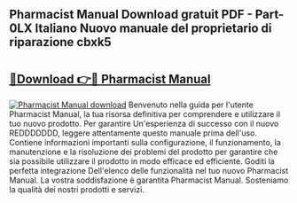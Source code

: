 ## Pharmacist Manual Download gratuit PDF - Part-0LX Italiano Nuovo manuale del proprietario di riparazione cbxk5

# <h2><a href="http://dfaf6uj.blite.top/?on=Pharmacist+Manual">🔗Download 👉🔴 Pharmacist Manual</a></h2>

[![Pharmacist Manual download](https://i.imgur.com/lujVjoI.png)](http://dfaf6uj.blite.top/?on=Pharmacist+Manual)
Benvenuto nella guida per l'utente Pharmacist Manual, la tua risorsa definitiva per comprendere e utilizzare il tuo nuovo prodotto. Per garantire Un'esperienza di successo con il nuovo REDDDDDDD, leggere attentamente questo manuale prima dell'uso. Contiene informazioni importanti sulla configurazione, il funzionamento, la manutenzione e la risoluzione dei problemi del prodotto per garantire che sia possibile utilizzare il prodotto in modo efficace ed efficiente. Goditi la perfetta integrazione Dell'elenco delle funzionalità nel tuo nuovo Pharmacist Manual. La vostra soddisfazione è garantita Pharmacist Manual. Sosteniamo la qualità dei nostri prodotti e servizi.

